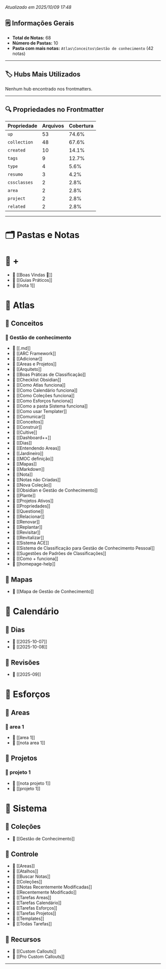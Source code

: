 

*Atualizado em 2025/10/09 17:48*

 ## 🗒️ Informações Gerais

- **Total de Notas:** 68
- **Número de Pastas:** 10
- **Pasta com mais notas:** `Atlas\Conceitos\Gestão de conhecimento` (42 notas)

---

## 🏷️ Hubs Mais Utilizados

Nenhum hub encontrado nos frontmatters.

---

## 🔍 Propriedades no Frontmatter

| Propriedade | Arquivos | Cobertura |
|--------------|----------|-----------|
| `up` | 53 | 74.6% |
| `collection` | 48 | 67.6% |
| `created` | 10 | 14.1% |
| `tags` | 9 | 12.7% |
| `type` | 4 | 5.6% |
| `resumo` | 3 | 4.2% |
| `cssclasses` | 2 | 2.8% |
| `area` | 2 | 2.8% |
| `project` | 2 | 2.8% |
| `related` | 2 | 2.8% |

---

# 🗂️ Pastas e Notas

# 📁 +

- 📄 [[Boas Vindas 🎉]]
- 📄 [[Guias Práticos]]
- 📄 [[nota 1]]
# 📁 Atlas

## 📂 Conceitos

### 📘 Gestão de conhecimento

- 📄 [[.md]]
- 📄 [[ARC Framework]]
- 📄 [[Adicionar]]
- 📄 [[Areas  e Projetos]]
- 📄 [[Arquiteto]]
- 📄 [[Boas Práticas de Classificação]]
- 📄 [[Checklist Obsidian]]
- 📄 [[Como Atlas funciona]]
- 📄 [[Como Calendário funciona]]
- 📄 [[Como Coleções funciona]]
- 📄 [[Como Esforços funciona]]
- 📄 [[Como a pasta Sistema funciona]]
- 📄 [[Como usar Templater]]
- 📄 [[Comunicar]]
- 📄 [[Conceitos]]
- 📄 [[Construir]]
- 📄 [[Cultive]]
- 📄 [[Dashboard++]]
- 📄 [[Dias]]
- 📄 [[Entendendo Areas]]
- 📄 [[Jardineiro]]
- 📄 [[MOC definição]]
- 📄 [[Mapas]]
- 📄 [[Markdown]]
- 📄 [[Nota]]
- 📄 [[Notas não Criadas]]
- 📄 [[Nova Coleção]]
- 📄 [[Obsidian e Gestão de Conhecimento]]
- 📄 [[Plante]]
- 📄 [[Projetos Ativos]]
- 📄 [[Propriedades]]
- 📄 [[Questione]]
- 📄 [[Relacionar]]
- 📄 [[Renovar]]
- 📄 [[Replantar]]
- 📄 [[Revisitar]]
- 📄 [[Revitalizar]]
- 📄 [[Sistema ACE]]
- 📄 [[Sistema de Classificação para Gestão de Conhecimento Pessoal]]
- 📄 [[Sugestões de Padrões de Classificações]]
- 📄 [[Como + funciona]]
- 📄 [[homepage-help]]
## 📂 Mapas

- 📄 [[Mapa de Gestão de Conhecimento]]
# 📁 Calendário

## 📂 Dias

- 📄 [[2025-10-07]]
- 📄 [[2025-10-08]]
## 📂 Revisões

- 📄 [[2025-09]]
# 📁 Esforços

## 📂 Areas

### 📘 area 1

- 📄 [[area 1]]
- 📄 [[nota area 1]]
## 📂 Projetos

### 📘 projeto 1

- 📄 [[nota projeto 1]]
- 📄 [[projeto 1]]
# 📁 Sistema

## 📂 Coleções

- 📄 [[Gestão de Conhecimento]]
## 📂 Controle

- 📄 [[Areas]]
- 📄 [[Atalhos]]
- 📄 [[Buscar Notas]]
- 📄 [[Coleções]]
- 📄 [[Notas Recentemente Modificadas]]
- 📄 [[Recentemente Modificado]]
- 📄 [[Tarefas Areas]]
- 📄 [[Tarefas Calendário]]
- 📄 [[Tarefas Esforços]]
- 📄 [[Tarefas Projetos]]
- 📄 [[Templates]]
- 📄 [[Todas Tarefas]]
## 📂 Recursos

- 📄 [[Custom Callouts]]
- 📄 [[Pro Custom Callouts]]

---
